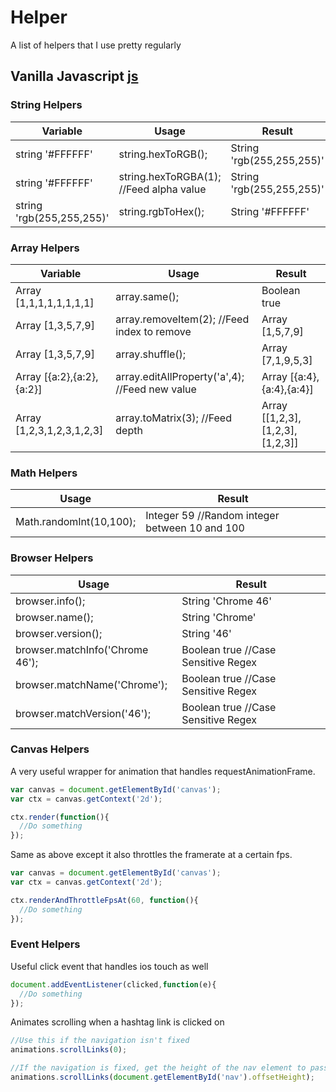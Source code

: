 # Helper
A list of helpers that I use pretty regularly

## Vanilla Javascript [js](helper.js)

### String Helpers

| Variable                   | Usage                                         | Result                                   |
|----------------------------|-----------------------------------------------|------------------------------------------|
| string '#FFFFFF'           | string.hexToRGB();                            | String 'rgb(255,255,255)'                |
| string '#FFFFFF'           | string.hexToRGBA(1); //Feed alpha value       | String 'rgb(255,255,255)'                |
| string 'rgb(255,255,255)'  | string.rgbToHex();                            | String '#FFFFFF'                         |

### Array Helpers

| Variable                   | Usage                                         | Result                                   |
|----------------------------|-----------------------------------------------|------------------------------------------|
| Array [1,1,1,1,1,1,1,1]    | array.same();                                 | Boolean true                             |
| Array [1,3,5,7,9]          | array.removeItem(2); //Feed index to remove   | Array [1,5,7,9]                          |
| Array [1,3,5,7,9]          | array.shuffle();                              | Array [7,1,9,5,3]                        |
| Array [{a:2},{a:2},{a:2}]  | array.editAllProperty('a',4); //Feed new value| Array [{a:4},{a:4},{a:4}]                |
| Array [1,2,3,1,2,3,1,2,3]  | array.toMatrix(3); //Feed depth               | Array [[1,2,3],[1,2,3],[1,2,3]]          |

### Math Helpers

| Usage                                         | Result                                         |
|-----------------------------------------------|------------------------------------------------|
| Math.randomInt(10,100);                       | Integer 59 //Random integer between 10 and 100 |

### Browser Helpers

| Usage                                         | Result                                         |
|-----------------------------------------------|------------------------------------------------|
| browser.info();                               | String 'Chrome 46'                             |
| browser.name();                               | String 'Chrome'                                |
| browser.version();                            | String '46'                                    |
| browser.matchInfo('Chrome 46');               | Boolean true //Case Sensitive Regex            |
| browser.matchName('Chrome');                  | Boolean true //Case Sensitive Regex            |
| browser.matchVersion('46');                   | Boolean true //Case Sensitive Regex            |

### Canvas Helpers

A very useful wrapper for animation that handles requestAnimationFrame.
```javascript
var canvas = document.getElementById('canvas');
var ctx = canvas.getContext('2d');

ctx.render(function(){
  //Do something
});
```

Same as above except it also throttles the framerate at a certain fps.
```javascript
var canvas = document.getElementById('canvas');
var ctx = canvas.getContext('2d');

ctx.renderAndThrottleFpsAt(60, function(){
  //Do something
});
```

### Event Helpers

Useful click event that handles ios touch as well
```javascript
document.addEventListener(clicked,function(e){
  //Do something
});
```

Animates scrolling when a hashtag link is clicked on
```javascript
//Use this if the navigation isn't fixed
animations.scrollLinks(0);

//If the navigation is fixed, get the height of the nav element to pass into the function
animations.scrollLinks(document.getElementById('nav').offsetHeight);
```
